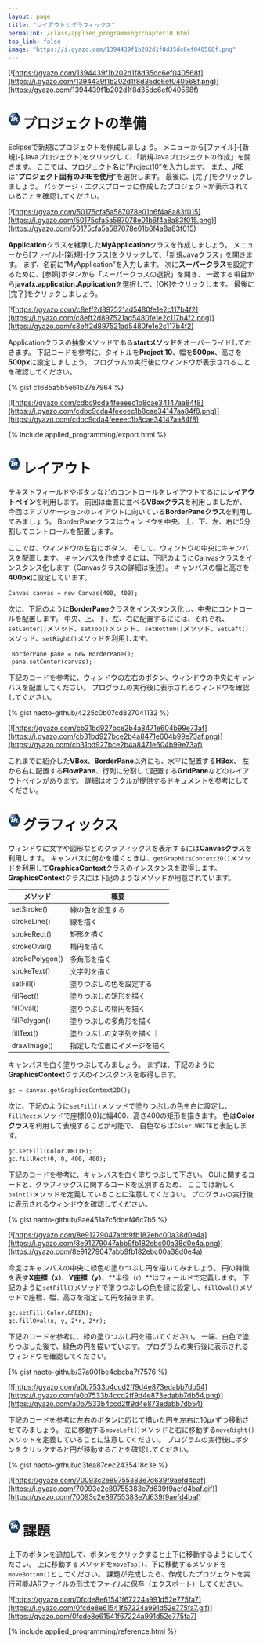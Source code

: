 ```yaml
---
layout: page
title: "レイアウトとグラフィックス"
permalink: /class/applied_programming/chapter10.html
top_link: false
image: "https://i.gyazo.com/1394439f1b202d1f8d35dc6ef040568f.png"
---
```

[![https://gyazo.com/1394439f1b202d1f8d35dc6ef040568f](https://i.gyazo.com/1394439f1b202d1f8d35dc6ef040568f.png)](https://gyazo.com/1394439f1b202d1f8d35dc6ef040568f)

# <img style="margin-right:5px;margin-bottom:7px" src="/favicon/favicon-25x25.png">プロジェクトの準備

Eclipseで新規にプロジェクトを作成しましょう。
メニューから[ファイル]-[新規]-[Javaプロジェクト]をクリックして、「新規Javaプロジェクトの作成」を開きます。
ここでは、プロジェクト名に”Project10”を入力します。
また、JREは"**プロジェクト固有のJREを使用**"を選択します。
最後に、[完了]をクリックしましょう。
パッケージ・エクスプローラに作成したプロジェクトが表示されていることを確認してください。

<!--[![https://gyazo.com/63b8bfc3268927ef9043175c37fa2895](https://i.gyazo.com/63b8bfc3268927ef9043175c37fa2895.png)](https://gyazo.com/63b8bfc3268927ef9043175c37fa2895)-->

[![https://gyazo.com/50175cfa5a587078e01b6f4a8a83f015](https://i.gyazo.com/50175cfa5a587078e01b6f4a8a83f015.png)](https://gyazo.com/50175cfa5a587078e01b6f4a8a83f015)

**Application**クラスを継承した**MyApplication**クラスを作成しましょう。
メニューから[ファイル]-[新規]-[クラス]をクリックして、「新規Javaクラス」を開きます。 まず、名前に”MyApplication”を入力します。
次に**スーパークラス**を設定するために、[参照]ボタンから「スーパークラスの選択」を開き、
一致する項目から**javafx.application.Application**を選択して、[OK]をクリックします。
最後に[完了]をクリックしましょう。

[![https://gyazo.com/c8eff2d897521ad5480fe1e2c117b4f2](https://i.gyazo.com/c8eff2d897521ad5480fe1e2c117b4f2.png)](https://gyazo.com/c8eff2d897521ad5480fe1e2c117b4f2)

Applicationクラスの抽象メソッドである**startメソッド**をオーバーライドしておきます。
下記コードを参考に、タイトルを**Project 10**、幅を**500px**、高さを**500px**に設定しましょう。
プログラムの実行後にウィンドウが表示されることを確認してください。

{% gist c1685a5b5e61b27e7964 %}

[![https://gyazo.com/cdbc9cda4feeeec1b8cae34147aa84f8](https://i.gyazo.com/cdbc9cda4feeeec1b8cae34147aa84f8.png)](https://gyazo.com/cdbc9cda4feeeec1b8cae34147aa84f8)

{% include applied_programming/export.html %}

# <img style="margin-right:5px;margin-bottom:7px" src="/favicon/favicon-25x25.png">レイアウト

テキストフィールドやボタンなどのコントロールをレイアウトするには**レイアウトペイン**を利用します。
前回は垂直に並べる**VBoxクラス**を利用しましたが、
今回はアプリケーションのレイアウトに向いている**BorderPaneクラス**を利用してみましょう。
BorderPaneクラスはウィンドウを中央、上、下、左、右に5分割してコントロールを配置します。

ここでは、ウィンドウの左右にボタン、
そして、ウィンドウの中央にキャンバスを配置します。
キャンバスを作成するには、下記のようにCanvasクラスをインスタンス化します（Canvasクラスの詳細は後述）。
キャンバスの幅と高さを**400px**に設定しています。

    Canvas canvas = new Canvas(400, 400);

次に、下記のように**BorderPane**クラスをインスタンス化し、中央にコントロールを配置します。
中央、上、下、左、右に配置するにには、それぞれ、`setCenter()`メソッド、`setTop()`メソッド、
`setBottom()`メソッド、`SetLeft()`メソッド、`setRight()`メソッドを利用します。

     BorderPane pane = new BorderPane();
     pane.setCenter(canvas);

下記のコードを参考に、ウィンドウの左右のボタン、ウィンドウの中央にキャンバスを配置してください。
プログラムの実行後に表示されるウィンドウを確認してください。

{% gist naoto-github/4225c0b07cd827041132 %}

[![https://gyazo.com/cb31bd927bce2b4a8471e604b99e73af](https://i.gyazo.com/cb31bd927bce2b4a8471e604b99e73af.png)](https://gyazo.com/cb31bd927bce2b4a8471e604b99e73af)

これまでに紹介した**VBox**、**BorderPane**以外にも、水平に配置する**HBox**、
左から右に配置する**FlowPane**、行列に分割して配置する**GridPane**などのレイアウトペインがあります。
詳細はオラクルが提供する[ドキュメント](http://www.oracle.com/technetwork/jp/java/javafx/documentation/index.html)を参考にしてください。

# <img style="margin-right:5px;margin-bottom:7px" src="/favicon/favicon-25x25.png">グラフィックス

ウィンドウに文字や図形などのグラフィックスを表示するには**Canvasクラス**を利用します。
キャンバスに何かを描くときは、`getGraphicsContext2D()`メソッドを利用して**GraphicsContext**クラスのインスタンスを取得します。
**GraphicsContext**クラスには下記のようなメソッドが用意されています。

|メソッド|概要|
|-|-|
|setStroke()|線の色を設定する|
|strokeLine()|線を描く|
|strokeRect()|矩形を描く|
|strokeOval()|楕円を描く|
|strokePolygon()|多角形を描く|
|strokeText()|文字列を描く|
|setFill()|塗りつぶしの色を設定する|
|fillRect()|塗りつぶしの矩形を描く|
|fillOval()|塗りつぶしの楕円を描く|
|fillPolygon()|塗りつぶしの多角形を描く|
|fillText()|塗りつぶしの文字列を描く｜
|drawImage()|指定した位置にイメージを描く|

キャンバスを白く塗りつぶしてみましょう。
まずは、下記のように**GraphicsContext**クラスのインスタンスを取得します。

    gc = canvas.getGraphicsContext2D();

次に、下記のように`setFill()`メソッドで塗りつぶしの色を白に設定し、
`fillRect`メソッドで座標(0,0)に幅400、高さ400の矩形を描きます。
色は**Colorクラス**を利用して表現することが可能で、
白色ならば`Color.WHITE`と表記します。

    gc.setFill(Color.WHITE);
    gc.fillRect(0, 0, 400, 400);

下記のコードを参考に、キャンバスを白く塗りつぶして下さい。
GUIに関するコードと、グラフィックスに関するコードを区別するため、
ここでは新しく`paint()`メソッドを定義していることに注意してください。
プログラムの実行後に表示されるウィンドウを確認してください。

{% gist naoto-github/9ae451a7c5ddef46c7b5 %}

[![https://gyazo.com/8e91279047abb9fb182ebc00a38d0e4a](https://i.gyazo.com/8e91279047abb9fb182ebc00a38d0e4a.png)](https://gyazo.com/8e91279047abb9fb182ebc00a38d0e4a)

今度はキャンバスの中央に緑色の塗りつぶし円を描いてみましょう。
円の特徴を表す**X座標（x）**、**Y座標（y）**、**半径（r）**はフィールドで定義します。
下記のように`setFill()`メソッドで塗りつぶしの色を緑に設定し、`fillOval()`メソッドで座標、幅、高さを指定して円を描きます。

	gc.setFill(Color.GREEN);
    gc.fillOval(x, y, 2*r, 2*r);

下記のコードを参考に、緑の塗りつぶし円を描いてください。
一端、白色で塗りつぶした後で、緑色の円を描いています。
プログラムの実行後に表示されるウィンドウを確認してください。

{% gist naoto-github/37a001be4cbcba7f7576 %}

[![https://gyazo.com/a0b7533b4ccd2ff9d4e873edabb7db54](https://i.gyazo.com/a0b7533b4ccd2ff9d4e873edabb7db54.png)](https://gyazo.com/a0b7533b4ccd2ff9d4e873edabb7db54)

下記のコードを参考に左右のボタンに応じて描いた円を左右に10pxずつ移動させてみましょう。
左に移動する`moveLeft()`メソッドと右に移動する`moveRight()`メソッドを定義していることに注意してください。
プログラムの実行後にボタンをクリックすると円が移動することを確認してください。

{% gist naoto-github/d3fea87cec2435418c3e %}

[![https://gyazo.com/70093c2e89755383e7d639f9aefd4baf](https://i.gyazo.com/70093c2e89755383e7d639f9aefd4baf.gif)](https://gyazo.com/70093c2e89755383e7d639f9aefd4baf)

# <img style="margin-right:5px;margin-bottom:7px" src="/favicon/favicon-25x25.png">課題

上下のボタンを追加して、ボタンをクリックすると上下に移動するようにしてください。
上に移動するメソッドを`moveTop()`、下に移動するメソッドを`moveBottom()`としてください。
課題が完成したら、作成したプロジェクトを実行可能JARファイルの形式でファイルに保存（エクスポート）してください。

[![https://gyazo.com/0fcde8e61541f67224a991d52e775fa7](https://i.gyazo.com/0fcde8e61541f67224a991d52e775fa7.gif)](https://gyazo.com/0fcde8e61541f67224a991d52e775fa7)

{% include applied_programming/reference.html %}